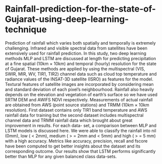 # Rainfall-prediction-for-the-state-of-Gujarat-using-deep-learning-technique
Prediction  of  rainfall  which  varies  both  spatially and  temporally  is  extremely  challenging.  Infrared  and  visible spectral   data   from   satellites   have   been   extensively   used   for rainfall prediction. In this study, two deep learning methods MLP and  LSTM  are  discussed  at  length  for  predicting  precipitation at a fine spatial (10km × 10km) and temporal (hourly) resolution for  the  state  of  Gujarat.  These  methods  are  applied  by  using the  multispectral  (VIS,  SWIR,  MIR,  WV,  TIR1,  TIR2)  channel data  such  as  cloud  top  temperature  and  radiance  values  of  the INSAT-3D  satellite  (ISRO)  as  features  for  the  model.  Textural features   of   satellite   images   are   incorporated   by   considering mean  and  standard  deviation  of  each  pixel’s  neighbourhood. Rainfall  also  heavily  depends  on  the  elevation  and  vegetation of  earth’s  surface  so  we  have  used  SRTM  DEM  and  AWIFS NDVI respectively. Measurements of actual rainfall are obtained from  AWS  (point  source  stations)  and  TRMM  (10km × 10km resolution).  First  dataset  contains  only  TIR1  band  temperature and   AWS   rainfall   data   for   training   but   the   second   dataset includes  multispectral  channel  data  and  TRMM  rainfall  data which brought about great improvement in results. For each data- set, a comparison between MLP and LSTM models is discussed here.  We  were  able  to  classify  the  rainfall  into  nil  (0mm),  low ( &lt; 2mm),  medium  ( > = 2mm  and &lt; 5mm)  and  high  ( > = 5  mm) with a high accuracy. Metrics like accuracy, precision, recall and fscore have been computed to get better insights about the dataset and  its  corresponding  outcome.  Our  results  show  that  LSTM performs  significantly  better  than  MLP  for  any  given  balanced class  data-sets.
